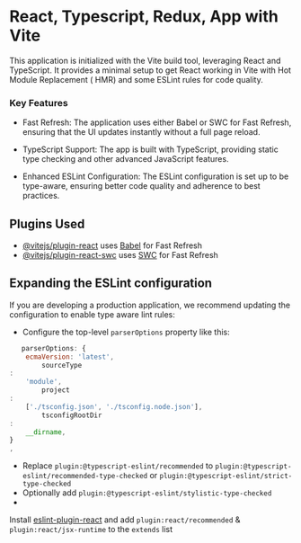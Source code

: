 # React, Typescript, Redux, App with Vite

This application is initialized with the Vite build tool,
leveraging React and TypeScript. It provides a minimal setup
to get React working in Vite with Hot Module Replacement (
HMR) and some ESLint rules for code quality.

### Key Features

- Fast Refresh: The application uses either Babel or SWC for
  Fast Refresh, ensuring that the UI updates instantly
  without
  a full page reload.

- TypeScript Support: The app is built with TypeScript,
  providing static type checking and other advanced
  JavaScript
  features.
- Enhanced ESLint Configuration: The ESLint configuration is
  set up to be type-aware, ensuring better code quality and
  adherence to best practices.

## Plugins Used

- [@vitejs/plugin-react](https://github.com/vitejs/vite-plugin-react/blob/main/packages/plugin-react/README.md)
  uses [Babel](https://babeljs.io/) for Fast Refresh
- [@vitejs/plugin-react-swc](https://github.com/vitejs/vite-plugin-react-swc)
  uses [SWC](https://swc.rs/) for Fast Refresh

## Expanding the ESLint configuration

If you are developing a production application, we recommend
updating the configuration to enable type aware lint rules:

- Configure the top-level `parserOptions` property like
  this:

```js
   parserOptions: {
    ecmaVersion: 'latest',
        sourceType
:
    'module',
        project
:
    ['./tsconfig.json', './tsconfig.node.json'],
        tsconfigRootDir
:
    __dirname,
}
,
```

- Replace `plugin:@typescript-eslint/recommended`
  to `plugin:@typescript-eslint/recommended-type-checked`
  or `plugin:@typescript-eslint/strict-type-checked`
- Optionally
  add `plugin:@typescript-eslint/stylistic-type-checked`
-

Install [eslint-plugin-react](https://github.com/jsx-eslint/eslint-plugin-react)
and
add `plugin:react/recommended` & `plugin:react/jsx-runtime`
to the `extends` list